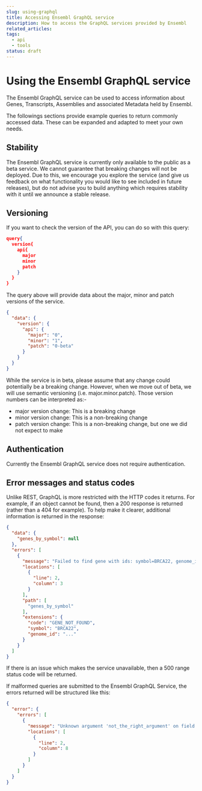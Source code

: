 ```yaml
---
slug: using-graphql
title: Accessing Ensembl GraphQL service
description: How to access the GraphQL services provided by Ensembl
related_articles:
tags:
  - api
  - tools
status: draft
---
```

# Using the Ensembl GraphQL service

The Ensembl GraphQL service can be used to access information about Genes, Transcripts, Assemblies and associated Metadata held by Ensembl.  

The followings sections provide example queries to return commonly accessed data.  These can be expanded and adapted to meet your own needs.

## Stability

The Ensembl GraphQL service is currently only available to the public as a beta service.  We cannot guarantee that breaking changes will not be deployed.  Due to this, we encourage you explore the service (and give us feedback on what functionality you would like to see included in future releases), but do not advise you to build anything which requires stability with it until we announce a stable release.

## Versioning

If you want to check the version of the API, you can do so with this query:

``` json
query{
  version{
    api{
      major
      minor
      patch
    }
  }
}
```

The query above will provide data about the major, minor and patch versions of the service.

``` json
{
  "data": {
    "version": {
      "api": {
        "major": "0",
        "minor": "1",
        "patch": "0-beta"
      }
    }
  }
}
```

While the service is in beta, please assume that any change could potentially be a breaking change.  However, when we move out of beta, we will use semantic versioning (i.e. major.minor.patch).  Those version numbers can be interpreted as:-
- major version change: This is a breaking change
- minor version change: This is a non-breaking change
- patch version change: This is a non-breaking change, but one we did not expect to make

## Authentication

Currently the Ensembl GraphQL service does not require authentication.

## Error messages and status codes
Unlike REST, GraphQL is more restricted with the HTTP codes it returns.  For example, if an object cannot be found, then a 200 response is returned (rather than a 404 for example).  To help make it clearer, additional information is returned in the response:

```json
{
  "data": {
    "genes_by_symbol": null
  },
  "errors": [
    {
      "message": "Failed to find gene with ids: symbol=BRCA22, genome_id=...",
      "locations": [
        {
          "line": 2,
          "column": 3
        }
      ],
      "path": [
        "genes_by_symbol"
      ],
      "extensions": {
        "code": "GENE_NOT_FOUND",
        "symbol": "BRCA22",
        "genome_id": "..."
      }
    }
  ]
}
```
If there is an issue which makes the service unavailable, then a 500 range status code will be returned.

If malformed queries are submitted to the Ensembl GraphQL Service, the errors returned will be structured like this:
``` json
{
  "error": {
    "errors": [
      {
        "message": "Unknown argument 'not_the_right_argument' on field 'Query.gene'.",
        "locations": [
          {
            "line": 2,
            "column": 8
          }
        ]
      }
    ]
  }
}
```
